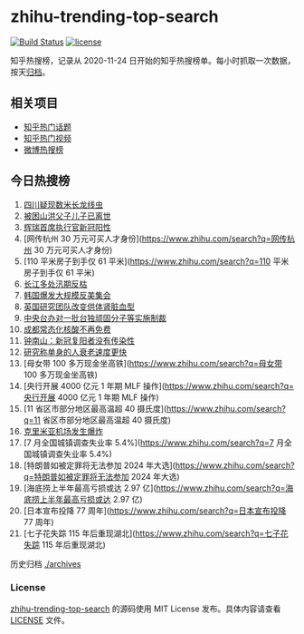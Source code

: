 # zhihu-trending-top-search

[![Build Status](https://github.com/justjavac/zhihu-trending-top-search/workflows/ci/badge.svg?branch=main)](https://github.com/justjavac/zhihu-trending-top-search/actions)
[![license](https://img.shields.io/github/license/justjavac/zhihu-trending-top-search)](https://github.com/justjavac/zhihu-trending-top-search/blob/main/LICENSE)

知乎热搜榜，记录从 2020-11-24 日开始的知乎热搜榜单。每小时抓取一次数据，按天[归档](./archives)。

## 相关项目

- [知乎热门话题](https://github.com/justjavac/zhihu-trending-hot-questions)
- [知乎热门视频](https://github.com/justjavac/zhihu-trending-hot-video)
- [微博热搜榜](https://github.com/justjavac/weibo-trending-hot-search)

## 今日热搜榜

<!-- BEGIN -->
<!-- 最后更新时间 Tue Aug 16 2022 14:06:46 GMT+0800 (China Standard Time) -->

1. [四川疑现数米长龙线虫](https://www.zhihu.com/search?q=四川疑现数米长龙线虫)
1. [被困山洪父子儿子已离世](https://www.zhihu.com/search?q=被困山洪父子儿子已离世)
1. [辉瑞首席执行官新冠阳性](https://www.zhihu.com/search?q=辉瑞首席执行官新冠阳性)
1. [网传杭州 30 万元可买人才身份](https://www.zhihu.com/search?q=网传杭州 30 万元可买人才身份)
1. [110 平米房子到手仅 61 平米](https://www.zhihu.com/search?q=110 平米房子到手仅 61 平米)
1. [长江多处汛期反枯](https://www.zhihu.com/search?q=长江多处汛期反枯)
1. [韩国爆发大规模反美集会](https://www.zhihu.com/search?q=韩国爆发大规模反美集会)
1. [英国研究团队改变供体肾脏血型](https://www.zhihu.com/search?q=英国研究团队改变供体肾脏血型)
1. [中央台办对一批台独顽固分子等实施制裁](https://www.zhihu.com/search?q=中央台办对一批台独顽固分子等实施制裁)
1. [成都常态化核酸不再免费](https://www.zhihu.com/search?q=成都常态化核酸不再免费)
1. [钟南山：新冠复阳者没有传染性](https://www.zhihu.com/search?q=钟南山：新冠复阳者没有传染性)
1. [研究称单身的人衰老速度更快](https://www.zhihu.com/search?q=研究称单身的人衰老速度更快)
1. [母女带 100 多万现金坐高铁](https://www.zhihu.com/search?q=母女带 100 多万现金坐高铁)
1. [央行开展 4000 亿元 1 年期 MLF 操作](https://www.zhihu.com/search?q=央行开展 4000 亿元 1 年期
   MLF 操作)
1. [11 省区市部分地区最高温超 40 摄氏度](https://www.zhihu.com/search?q=11 省区市部分地区最高温超 40 摄氏度)
1. [克里米亚机场发生爆炸](https://www.zhihu.com/search?q=克里米亚机场发生爆炸)
1. [7 月全国城镇调查失业率 5.4%](https://www.zhihu.com/search?q=7 月全国城镇调查失业率 5.4%)
1. [特朗普如被定罪将无法参加 2024 年大选](https://www.zhihu.com/search?q=特朗普如被定罪将无法参加 2024 年大选)
1. [海底捞上半年最高亏损或达 2.97 亿](https://www.zhihu.com/search?q=海底捞上半年最高亏损或达 2.97 亿)
1. [日本宣布投降 77 周年](https://www.zhihu.com/search?q=日本宣布投降 77 周年)
1. [七子花失踪 115 年后重现湖北](https://www.zhihu.com/search?q=七子花失踪 115 年后重现湖北)

<!-- END -->

历史归档 [./archives](./archives)

### License

[zhihu-trending-top-search](https://github.com/justjavac/zhihu-trending-top-search)
的源码使用 MIT License 发布。具体内容请查看 [LICENSE](./LICENSE) 文件。
